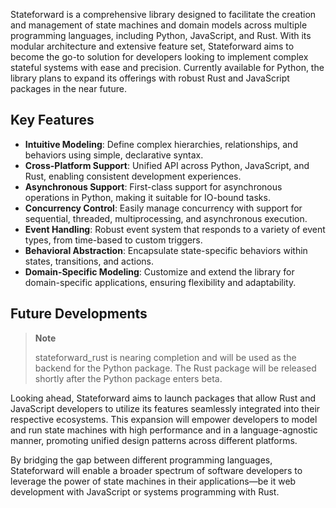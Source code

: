 Stateforward is a comprehensive library designed to facilitate the creation and management of state machines and domain models across multiple programming languages, including Python, JavaScript, and Rust. With its modular architecture and extensive feature set, Stateforward aims to become the go-to solution for developers looking to implement complex stateful systems with ease and precision. Currently available for Python, the library plans to expand its offerings with robust Rust and JavaScript packages in the near future.

## Key Features

- **Intuitive Modeling**: Define complex hierarchies, relationships, and behaviors using simple, declarative syntax.
- **Cross-Platform Support**: Unified API across Python, JavaScript, and Rust, enabling consistent development experiences.
- **Asynchronous Support**: First-class support for asynchronous operations in Python, making it suitable for IO-bound tasks.
- **Concurrency Control**: Easily manage concurrency with support for sequential, threaded, multiprocessing, and asynchronous execution.
- **Event Handling**: Robust event system that responds to a variety of event types, from time-based to custom triggers.
- **Behavioral Abstraction**: Encapsulate state-specific behaviors within states, transitions, and actions.
- **Domain-Specific Modeling**: Customize and extend the library for domain-specific applications, ensuring flexibility and adaptability.


## Future Developments

> **Note**
>
> stateforward_rust is nearing completion and will be used as the backend for the Python package. The Rust package will be released shortly after the Python package enters beta.

Looking ahead, Stateforward aims to launch packages that allow Rust and JavaScript developers to utilize its features seamlessly integrated into their respective ecosystems. This expansion will empower developers to model and run state machines with high performance and in a language-agnostic manner, promoting unified design patterns across different platforms.

By bridging the gap between different programming languages, Stateforward will enable a broader spectrum of software developers to leverage the power of state machines in their applications—be it web development with JavaScript or systems programming with Rust.